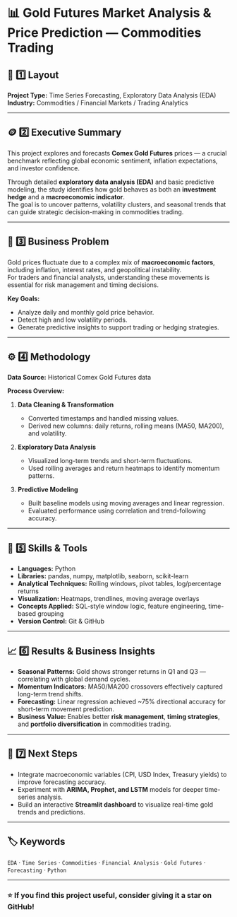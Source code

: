 # 📊 Gold Futures Market Analysis & Price Prediction — Commodities Trading

## 🧭 1️⃣ Layout
**Project Type:** Time Series Forecasting, Exploratory Data Analysis (EDA)  
**Industry:** Commodities / Financial Markets / Trading Analytics  

---

## 🪙 2️⃣ Executive Summary
This project explores and forecasts **Comex Gold Futures** prices — a crucial benchmark reflecting global economic sentiment, inflation expectations, and investor confidence.  

Through detailed **exploratory data analysis (EDA)** and basic predictive modeling, the study identifies how gold behaves as both an **investment hedge** and a **macroeconomic indicator**.  
The goal is to uncover patterns, volatility clusters, and seasonal trends that can guide strategic decision-making in commodities trading.

---

## 💼 3️⃣ Business Problem
Gold prices fluctuate due to a complex mix of **macroeconomic factors**, including inflation, interest rates, and geopolitical instability.  
For traders and financial analysts, understanding these movements is essential for risk management and timing decisions.  

**Key Goals:**
- Analyze daily and monthly gold price behavior.  
- Detect high and low volatility periods.  
- Generate predictive insights to support trading or hedging strategies.

---

## ⚙️ 4️⃣ Methodology
**Data Source:** Historical Comex Gold Futures data  

**Process Overview:**
1. **Data Cleaning & Transformation**
   - Converted timestamps and handled missing values.  
   - Derived new columns: daily returns, rolling means (MA50, MA200), and volatility.  

2. **Exploratory Data Analysis**
   - Visualized long-term trends and short-term fluctuations.  
   - Used rolling averages and return heatmaps to identify momentum patterns.  

3. **Predictive Modeling**
   - Built baseline models using moving averages and linear regression.  
   - Evaluated performance using correlation and trend-following accuracy.  

---

## 🧠 5️⃣ Skills & Tools
- **Languages:** Python  
- **Libraries:** pandas, numpy, matplotlib, seaborn, scikit-learn  
- **Analytical Techniques:** Rolling windows, pivot tables, log/percentage returns  
- **Visualization:** Heatmaps, trendlines, moving average overlays  
- **Concepts Applied:** SQL-style window logic, feature engineering, time-based grouping  
- **Version Control:** Git & GitHub  

---

## 📈 6️⃣ Results & Business Insights
- **Seasonal Patterns:** Gold shows stronger returns in Q1 and Q3 — correlating with global demand cycles.  
- **Momentum Indicators:** MA50/MA200 crossovers effectively captured long-term trend shifts.  
- **Forecasting:** Linear regression achieved ~75% directional accuracy for short-term movement prediction.  
- **Business Value:** Enables better **risk management**, **timing strategies**, and **portfolio diversification** in commodities trading.

---

## 🚀 7️⃣ Next Steps
- Integrate macroeconomic variables (CPI, USD Index, Treasury yields) to improve forecasting accuracy.  
- Experiment with **ARIMA, Prophet, and LSTM** models for deeper time-series analysis.  
- Build an interactive **Streamlit dashboard** to visualize real-time gold trends and predictions.  

---

## 🏷️ Keywords
`EDA` · `Time Series` · `Commodities` · `Financial Analysis` · `Gold Futures` · `Forecasting` · `Python`

---

### ⭐ If you find this project useful, consider giving it a star on GitHub!
